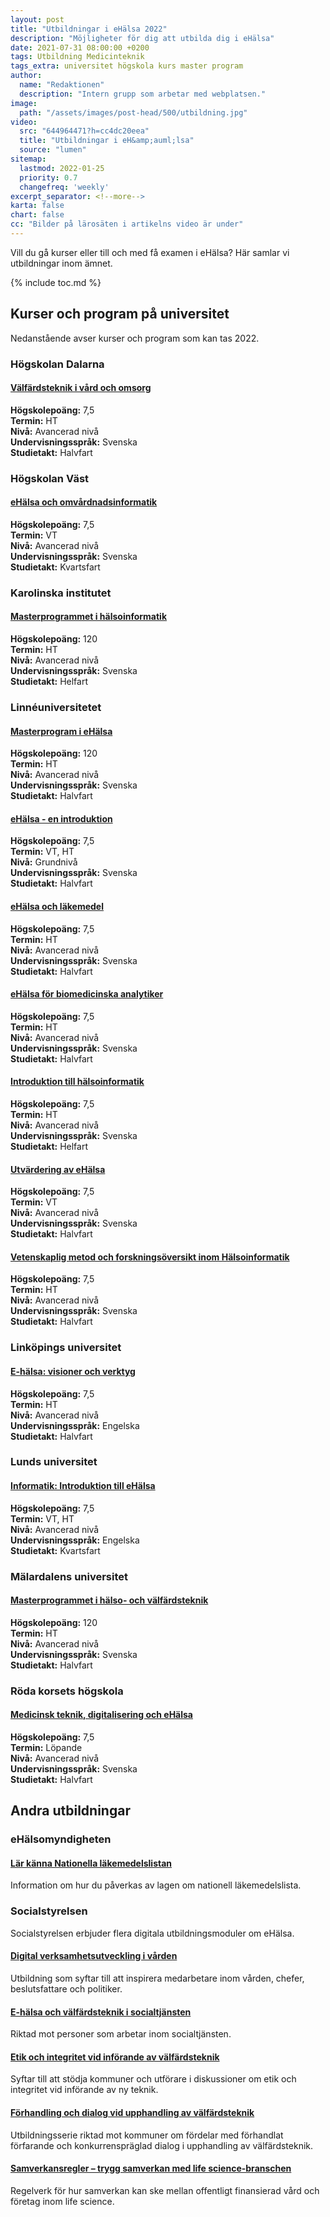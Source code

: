 ```yaml
---
layout: post
title: "Utbildningar i eHälsa 2022"
description: "Möjligheter för dig att utbilda dig i eHälsa"
date: 2021-07-31 08:00:00 +0200
tags: Utbildning Medicinteknik
tags_extra: universitet högskola kurs master program
author:
  name: "Redaktionen"
  description: "Intern grupp som arbetar med webplatsen."
image:
  path: "/assets/images/post-head/500/utbildning.jpg"
video:
  src: "644964471?h=cc4dc20eea"
  title: "Utbildningar i eH&amp;auml;lsa"
  source: "lumen"
sitemap:
  lastmod: 2022-01-25
  priority: 0.7
  changefreq: 'weekly'
excerpt_separator: <!--more-->
karta: false
chart: false
cc: "Bilder på lärosäten i artikelns video är under"
---
```

Vill du gå kurser eller till och med få examen i eHälsa? Här samlar vi utbildningar inom ämnet.
<!--more-->
{% include toc.md %}

## Kurser och program på universitet
Nedanstående avser kurser och program som kan tas 2022.
### Högskolan Dalarna
#### [Välfärdsteknik i vård och omsorg](http://www.du.se/redirect/course.aspx?language=sv&code=ASA24M&applicationcode=H38HN)
**Högskolepoäng:** 7,5\
**Termin:** HT\
**Nivå:** Avancerad nivå\
**Undervisningsspråk:** Svenska\
**Studietakt:** Halvfart

### Högskolan Väst
#### [eHälsa och omvårdnadsinformatik](https://www.hv.se/utbildning/kurs/ehalsa-och-omvardnadsinformatik-deltid-distans-eho600)
**Högskolepoäng:** 7,5\
**Termin:** VT\
**Nivå:** Avancerad nivå\
**Undervisningsspråk:** Svenska\
**Studietakt:** Kvartsfart

### Karolinska institutet
#### [Masterprogrammet i hälsoinformatik](https://utbildning.ki.se/programme/5HI17/21-22)
**Högskolepoäng:** 120\
**Termin:** HT\
**Nivå:** Avancerad nivå\
**Undervisningsspråk:** Svenska\
**Studietakt:** Helfart

### Linnéuniversitetet
#### [Masterprogram i eHälsa](https://lnu.se/program/masterprogram-i-ehalsa/kalmar-distans-deltid-ht/)
**Högskolepoäng:** 120\
**Termin:** HT\
**Nivå:** Avancerad nivå\
**Undervisningsspråk:** Svenska\
**Studietakt:** Halvfart

#### [eHälsa - en introduktion](https://lnu.se/kurs/ehalsa-en-introduktion/distans-deltid-vt/)
**Högskolepoäng:** 7,5\
**Termin:** VT, HT\
**Nivå:** Grundnivå\
**Undervisningsspråk:** Svenska\
**Studietakt:** Halvfart

#### [eHälsa och läkemedel](https://lnu.se/kurs/4XN019/20212/07237)
**Högskolepoäng:** 7,5\
**Termin:** HT\
**Nivå:** Avancerad nivå\
**Undervisningsspråk:** Svenska\
**Studietakt:** Halvfart

#### [eHälsa för biomedicinska analytiker](https://lnu.se/kurs/4XN018/20212/06967)
**Högskolepoäng:** 7,5\
**Termin:** HT\
**Nivå:** Avancerad nivå\
**Undervisningsspråk:** Svenska\
**Studietakt:** Halvfart

#### [Introduktion till hälsoinformatik](https://lnu.se/kurs/4XN017/20212/06407)
**Högskolepoäng:** 7,5\
**Termin:** HT\
**Nivå:** Avancerad nivå\
**Undervisningsspråk:** Svenska\
**Studietakt:** Helfart

#### [Utvärdering av eHälsa](https://lnu.se/kurs/utvardering-av-ehalsa/distans-deltid-vt/)
**Högskolepoäng:** 7,5\
**Termin:** VT\
**Nivå:** Avancerad nivå\
**Undervisningsspråk:** Svenska\
**Studietakt:** Halvfart

#### [Vetenskaplig metod och forskningsöversikt inom Hälsoinformatik](https://lnu.se/kurs/4XN014/20212/06408)
**Högskolepoäng:** 7,5\
**Termin:** HT\
**Nivå:** Avancerad nivå\
**Undervisningsspråk:** Svenska\
**Studietakt:** Halvfart

### Linköpings universitet
#### [E-hälsa: visioner och verktyg](https://liu.se/utbildning/kurs/8fa281)
**Högskolepoäng:** 7,5\
**Termin:** HT\
**Nivå:** Avancerad nivå\
**Undervisningsspråk:** Engelska\
**Studietakt:** Halvfart

### Lunds universitet
#### [Informatik: Introduktion till eHälsa](http://www.lu.se/lubas/i-uoh-lu-INFA44/21311)
**Högskolepoäng:** 7,5\
**Termin:** VT, HT\
**Nivå:** Avancerad nivå\
**Undervisningsspråk:** Engelska\
**Studietakt:** Kvartsfart

### Mälardalens universitet
#### [Master­programmet i hälso- och välfärdsteknik](https://www.mdh.se/utbildning/program/masterprogrammet-i-halso--och-valfardsteknik)
**Högskolepoäng:** 120\
**Termin:** HT\
**Nivå:** Avancerad nivå\
**Undervisningsspråk:** Svenska\
**Studietakt:** Halvfart

### Röda korsets högskola
#### [Medicinsk teknik, digitalisering och eHälsa](https://www.rkh.se/utbildning/fristaende-kurser/medicinsk-teknik-digitalisering-och-ehalsa/)
**Högskolepoäng:** 7,5\
**Termin:** Löpande\
**Nivå:** Avancerad nivå\
**Undervisningsspråk:** Svenska\
**Studietakt:** Halvfart

## Andra utbildningar
### eHälsomyndigheten
#### [Lär känna Nationella läkemedelslistan](https://nll-utbildning.ehalsomyndigheten.se/)
Information om hur du påverkas av lagen om nationell läkemedelslista.

### Socialstyrelsen
Socialstyrelsen erbjuder flera digitala utbildningsmoduler om eHälsa.

#### [Digital verksamhetsutveckling i vården](https://socialstyrelsen.onlineacademy.se/external/play/16039)
Utbildning som syftar till att inspirera medarbetare inom vården, chefer, beslutsfattare och politiker.

#### [E-hälsa och välfärdsteknik i socialtjänsten](https://utbildning.socialstyrelsen.se/learn/course/external/view/elearning/105/eHalsa-och-valfardsteknik-i-socialtjansten)
Riktad mot personer som arbetar inom socialtjänsten.

#### [Etik och integritet vid införande av välfärdsteknik](https://utbildning.socialstyrelsen.se/learn/course/external/view/elearning/76/Etikochintegritetvidinf%C3%B6randeavv%C3%A4lf%C3%A4rdsteknik)
Syftar till att stödja kommuner och utförare i diskussioner om etik och integritet vid införande av ny teknik.

#### [Förhandling och dialog vid upphandling av välfärdsteknik](https://skr.se/skr/tjanster/evenemang/hittaevenemang/kalenderhandelser/forhandlingochdialogvidupphandlingavvalfardsteknik.52370.html)
Utbildningsserie riktad mot kommuner om fördelar med förhandlat förfarande och konkurrenspräglad dialog i upphandling av välfärdsteknik.

#### [Samverkansregler – trygg samverkan med life science-branschen](https://samverkansregler.utb.skr.se/)
Regelverk för hur samverkan kan ske mellan offentligt finansierad vård och företag inom life science.
